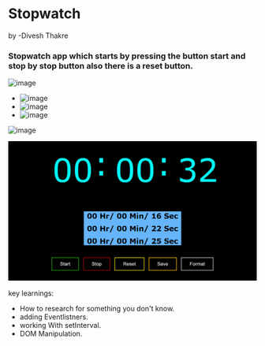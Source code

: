 # Stopwatch
by -Divesh Thakre

###  Stopwatch app which starts by pressing the button start and stop by stop button also there is a reset button.




![image](https://img.shields.io/badge/-Technologies__used-orange)
- ![image](https://img.shields.io/badge/-HTML-red)
- ![image](https://img.shields.io/badge/-CSS-blue)
- ![image](https://img.shields.io/badge/-javascript-yellow)

![image](https://img.shields.io/badge/-Preview-lightgreen)

![image](./images/pre.png)

key learnings:
- How to research for something you don't know.
- adding Eventlistners.
- working With setInterval.
- DOM Manipulation.
#